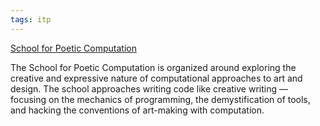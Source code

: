 ```yaml
---
tags: itp
---
```

[School for Poetic Computation](https://sfpc.io/)

The School for Poetic Computation is organized around exploring the creative and expressive nature of computational approaches to art and design. The school approaches writing code like creative writing — focusing on the mechanics of programming, the demystification of tools, and hacking the conventions of art-making with computation.